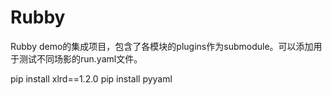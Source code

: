 # Rubby

Rubby demo的集成项目，包含了各模块的plugins作为submodule。可以添加用于测试不同场影的run.yaml文件。


pip install xlrd==1.2.0
pip install pyyaml
